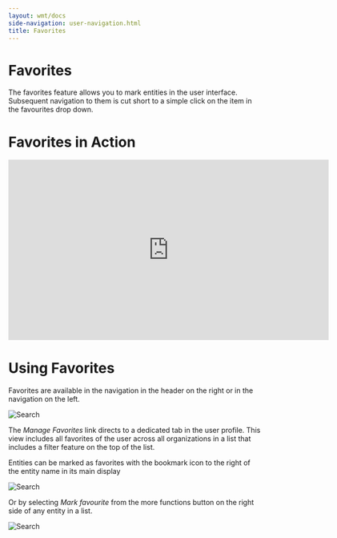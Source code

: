 ```yaml
---
layout: wmt/docs
side-navigation: user-navigation.html
title: Favorites
---
```


# Favorites

The favorites feature allows you to mark entities in the user interface. Subsequent navigation to them is cut short to
a simple click on the item in the favourites drop down.

# Favorites in Action

<div class="video">
<iframe width="640" height="360" src="https://www.youtube.com/embed/ffBRWoRhrb8" frameborder="0" allowfullscreen></iframe>
</div>

# Using Favorites

Favorites are available in the navigation in the header on the right or in the navigation on the left.

![Search](/assets/img/ui/favorites.png)

The _Manage Favorites_ link directs to a dedicated tab in the user profile. This view includes all favorites of the user
across all organizations in a list that includes a filter feature on the top of the list.

Entities can be marked as favorites with the bookmark icon to the right of the entity name in its main display

![Search](/assets/img/ui/favorites-bookmark.png)

Or by selecting _Mark favourite_ from the more functions button on the right side of any entity in a list.

![Search](/assets/img/ui/favorites-more.png)
